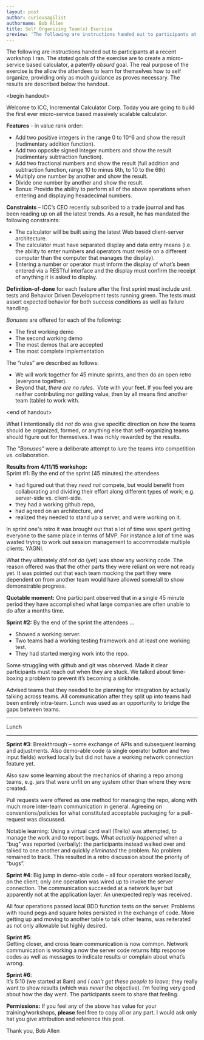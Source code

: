 ```yaml
---
layout: post
author: curiousagilist
authorname: Bob Allen
title: Self Organizing Team(s) Exercise
preview: 'The following are instructions handed out to participants at a recent workshop I ran. The stated goals of the exercise are to create a micro-service based calculator, a patently absurd goal. The real purpose of the exercise is the allow the attendees to learn for themselves how to self organize, providing only as much guidance as proves necessary.'
---
```


The following are instructions handed out to participants at a recent workshop I ran. The _stated_ goals of the exercise are to create a micro-service based calculator, a patently _absurd_ goal. The real purpose of the exercise is the allow the attendees to learn for themselves how to self organize, providing only as much guidance as proves necessary. The results are described below the handout.

\<begin handout\>  


Welcome to ICC, Incremental Calculator Corp. Today you are going to build the first ever micro-service based massively scalable calculator.


**Features** - in value rank order:

*   Add two positive integers in the range 0 to 10^6 and show the result (rudimentary addition function). 
*   Add two opposite signed integer numbers and show the result (rudimentary subtraction function). 
*   Add two fractional numbers and show the result (full addition and subtraction function, range 10 to minus 6th, to 10 to the 6th)  
*   Multiply one number by another and show the result.
*   Divide one number by another and show the result.
*   Bonus: Provide the ability to perform all of the above operations when entering and displaying hexadecimal numbers.

**Constraints** – ICC’s CEO recently subscribed to a trade journal and has been reading up on all the latest trends. As a result, he has mandated the following constraints:

*   The calculator will be built using the latest Web based client-server architecture.  
*   The calculator must have separated display and data entry means (i.e. the ability to enter numbers and operators must reside on a different computer than the computer that manages the display).  
*   Entering a number or operator must inform the display of what’s been entered via a RESTful interface and the display must confirm the receipt of anything it is asked to display. 

**Definition-of-done** for each feature after the first sprint must include unit tests and Behavior Driven Development tests running green. The tests must assert expected behavior for both success conditions as well as failure handling. 

_Bonuses_ are offered for each of the following:

*   The first working demo
*   The second working demo
*   The most demos that are accepted
*   The most complete implementation

The “rules” are described as follows:

*   We will work together for 45 minute sprints, and then do an open retro (everyone together).
*   Beyond that, _there are no rules_.  Vote with your feet. If you feel you are neither contributing nor getting value, then by all means find another team (table) to work with.

\<end of handout\>

What I intentionally did _not_ do was give specific direction on _how_ the teams should be organized, formed, or anything else that self-organizing teams should figure out for themselves. I was richly rewarded by the results.

The _"Bonuses"_ were a deliberate attempt to lure the teams into competition vs. collaboration.

**Results from 4/11/15 workshop:**  
Sprint #1: By the end of the sprint (45 minutes) the attendees

*   had figured out that they _need not_ compete, but would benefit from collaborating and dividing their effort along different types of work; e.g. server-side vs. client-side. 
*   they had a working github repo, 
*   had agreed on an architecture, and
*   realized they needed to stand up a server, and were working on it.

In sprint one's retro it was brought out that a lot of time was spent getting everyone to the same place in terms of MVP. For instance a lot of time was wasted trying to work out session management to accommodate multiple clients. YAGNI.

What they ultimately _did not do_ (yet) was show any working code. The reason offered was that the other parts they were reliant on were not ready yet. It was pointed out that each team mocking the part they were dependent on from another team would have allowed some/all to show demonstrable progress.

**Quotable moment:** One participant observed that in a single 45 minute period they have accomplished what large companies are often unable to do after a months time. 

**Sprint #2:** By the end of the sprint the attendees …

*   Showed a working server.
*   Two teams had a working testing framework and at least one working test.
*   They had started merging work into the repo.

Some struggling with github and git was observed. Made it clear participants must reach out when they are stuck. We talked about time-boxing a problem to prevent it’s becoming a sinkhole.

Advised teams that they needed to be planning for integration by actually talking across teams. All communication after they split up into teams had been entirely intra-team. Lunch was used as an opportunity to bridge the gaps between teams.


---
Lunch

---


**Sprint #3**: Breakthrough – some exchange of APIs and subsequent learning and adjustments. Also demo-able code (a single operator button and two input fields) worked locally but did not have a working network connection feature yet.

Also saw some learning about the mechanics of sharing a repo among teams, e.g. jars that were unfit on any system other than where they were created.

Pull requests were offered as one method for managing the repo, along with much more inter-team communication in general. Agreeing on conventions/policies for what constituted acceptable packaging for a pull-request was discussed.

Notable learning: Using a virtual card wall (Trello) was attempted, to manage the work and to report bugs. What _actually happened_ when a “bug” was reported (verbally): the participants instead walked over and talked to one another and quickly _eliminated_ the problem. No problem remained to track. This resulted in a retro discussion about the priority of “bugs”.

**Sprint #4**: Big jump in demo-able code – all four operators worked locally, on the client; only one operation was wired up to invoke the server connection. The communication succeeded at a network layer but apparently not at the application layer. An unexpected reply was received.

All four operations passed local BDD function tests on the server. Problems with round pegs and square holes persisted in the exchange of code. More getting up and moving to another table to talk other teams, was reiterated as not only allowable but highly desired.

**Sprint #5**:  
Getting closer, and cross team communication is now common. Network communication is working a now the server code returns http response codes as well as messages to indicate results or complain about what’s wrong.

**Sprint #6**:  
It’s 5:10 (we started at 8am) and _I can’t get these people to leave_; they really want to show results (which was _never_ the objective). I’m feeling very good about how the day went. The participants seem to share that feeling.

**Permissions:** If you feel any of the above has value for your training/workshops, **please** feel free to copy all or any part. I would ask only hat you give attribution and reference this post.

Thank you, Bob Allen
